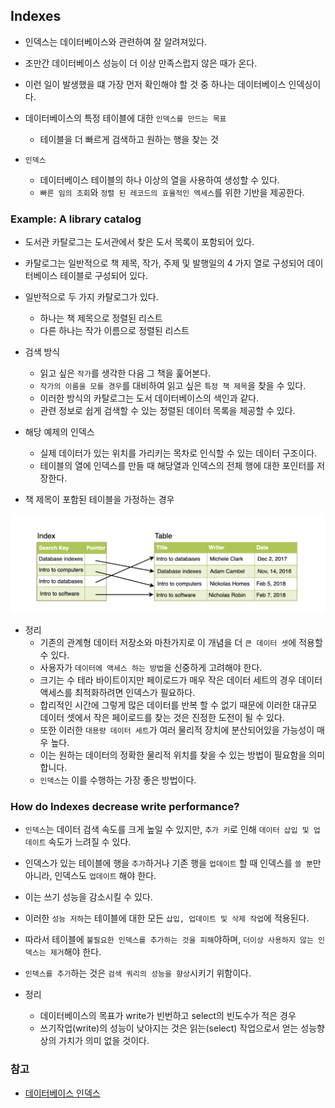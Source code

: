 ## Indexes
- 인덱스는 데이터베이스와 관련하여 잘 알려져있다.
- 조만간 데이터베이스 성능이 더 이상 만족스럽지 않은 때가 온다.
- 이런 일이 발생했을 떄 가장 먼저 확인해야 할 것 중 하나는 데이터베이스 인덱싱이다.

- 데이터베이스의 특정 테이블에 대한 `인덱스를 만드는 목표`
    - 테이블을 더 빠르게 검색하고 원하는 행을 찾는 것
- `인덱스`
    - 데이터베이스 테이블의 하나 이상의 열을 사용하여 생성할 수 있다.
    - `빠른 임의 조회`와 `정렬 된 레코드의 효율적인 엑세스`를 위한 기반을 제공한다.

### Example: A library catalog
- 도서관 카탈로그는 도서관에서 찾은 도서 목록이 포함되어 있다.
- 카탈로그는 일반적으로 책 제목, 작가, 주제 및 발행일의 4 가지 열로 구성되어 데이터베이스 테이블로 구성되어 있다.

- 일반적으로 두 가지 카탈로그가 있다.
    - 하나는 책 제목으로 정렬된 리스트
    - 다른 하나는 작가 이름으로 정렬된 리스트
    
- 검색 방식
    - 읽고 싶은 `작가`를 생각한 다음 그 책을 훑어본다. 
    - `작가의 이름을 모를 경우`를 대비하여 읽고 싶은 `특정 책 제목`을 찾을 수 있다.
    - 이러한 방식의 카탈로그는 도서 데이터베이스의 색인과 같다.
    - 관련 정보로 쉽게 검색할 수 있는 정렬된 데이터 목록을 제공할 수 있다.

- 해당 예제의 인덱스
    - 실제 데이터가 있는 위치를 가리키는 목차로 인식할 수 있는 데이터 구조이다.
    - 테이블의 열에 인덱스를 만들 때 해당열과 인덱스의 전체 행에 대한 포인터를 저장한다.

- 책 제목이 포함된 테이블을 가정하는 경우

![인덱싱](img/index.png)

- 정리
    - 기존의 관계형 데이터 저장소와 마찬가지로 이 개념을 더 `큰 데이터 셋`에 적용할 수 있다.
    - 사용자가 `데이터에 액세스 하는 방법`을 신중하게 고려해야 한다.
    - 크기는 수 테라 바이트이지만 페이로드가 매우 작은 데이터 세트의 경우 데이터 액세스를 최적화하려면 인덱스가 필요하다.
    - 합리적인 시간에 그렇게 많은 데이터를 반복 할 수 없기 때문에 이러한 대규모 데이터 셋에서 작은 페이로드를 찾는 것은 진정한 도전이 될 수 있다.
    - 또한 이러한 `대용량 데이터 세트`가 여러 물리적 장치에 분산되어있을 가능성이 매우 높다.
    - 이는 원하는 데이터의 정확한 물리적 위치를 찾을 수 있는 방법이 필요함을 의미합니다. 
    - `인덱스`는 이를 수행하는 가장 좋은 방법이다.

### How do Indexes decrease write performance?
- `인덱스`는 데이터 검색 속도를 크게 높일 수 있지만, `추가 키`로 인해 `데이터 삽입 및 업데이트` 속도가 느려질 수 있다.

- 인덱스가 있는 테이블에 행을 `추가`하거나 기존 행을 `업데이트` 할 때 인덱스를 `쓸 뿐`만아니라, 인덱스도 `업데이트` 해야 한다.
- 이는 쓰기 성능을 감소시킬 수 있다.
- 이러한 `성능 저하`는 테이블에 대한 모든 `삽입, 업데이트 및 삭제 작업`에 적용된다.
- 따라서 테이블에 `불필요한 인덱스를 추가하는 것을 피해`야하며, `더이상 사용하지 않는 인덱스는 제거`해야 한다.

- `인덱스를 추가`하는 것은 `검색 쿼리의 성능을 향상`시키기 위함이다.

- 정리
    - 데이터베이스의 목표가 write가 빈번하고 select의 빈도수가 적은 경우 
    - 쓰기작업(write)의 성능이 낮아지는 것은 읽는(select) 작업으로서 얻는 성능향상의 가치가 의미 없을 것이다.

### 참고
- [데이터베이스 인덱스](https://en.wikipedia.org/wiki/Database_index)
